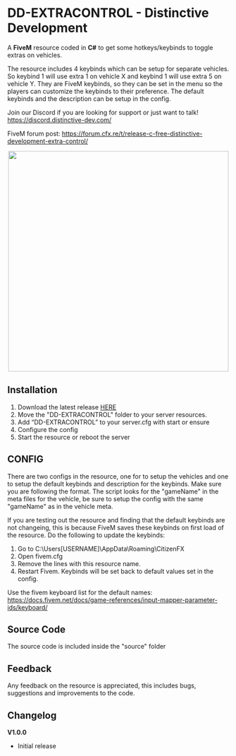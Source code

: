 # DD-EXTRACONTROL - Distinctive Development

A **FiveM** resource coded in **C#** to get some hotkeys/keybinds to toggle extras on vehicles.

The resource includes 4 keybinds which can be setup for separate vehicles. So keybind 1 will use extra 1 on vehicle X and keybind 1 will use extra 5 on vehicle Y. They are FiveM keybinds, so they can be set in the menu so the players can customize the keybinds to their preference. The default keybinds and the description can be setup in the config.

Join our Discord if you are looking for support or just want to talk!
https://discord.distinctive-dev.com/

FiveM forum post: https://forum.cfx.re/t/release-c-free-distinctive-development-extra-control/

<p align="center">
  <a href="https://www.youtube.com/watch?v=0AygtwevKKQ">
    <img src="https://distinctive-dev.com/github/images/DD-EXTRACONTROL/DD-EXTRACONTROL-YT.png" target="_blank" width="500" >
  </a>
</p>

## Installation
1. Download the latest release [HERE](https://github.com/DistinctiveDevelopment/DD-EXTRACONTROL/releases "DD-EXTRACONTROL Releases")
2. Move the "DD-EXTRACONTROL" folder to your server resources.
3. Add “DD-EXTRACONTROL” to your server.cfg with start or ensure
4. Configure the config
5. Start the resource or reboot the server

## CONFIG
There are two configs in the resource, one for to setup the vehicles and one to setup the default keybinds and description for the keybinds. Make sure you are following the format. The script looks for the "gameName" in the meta files for the vehicle, be sure to setup the config with the same "gameName" as in the vehicle meta.

If you are testing out the resource and finding that the default keybinds are not changeing, this is because FiveM saves these keybinds on first load of the resource.
Do the following to update the keybinds:
1. Go to C:\Users\[USERNAME]\AppData\Roaming\CitizenFX
2. Open fivem.cfg
3. Remove the lines with this resource name.
4. Restart Fivem. Keybinds will be set back to default values set in the config.

Use the fivem keyboard list for the default names:
https://docs.fivem.net/docs/game-references/input-mapper-parameter-ids/keyboard/

## Source Code
The source code is included inside the "source" folder

## Feedback
Any feedback on the resource is appreciated, this includes bugs, suggestions and improvements to the code.

## Changelog
**V1.0.0**
- Initial release

